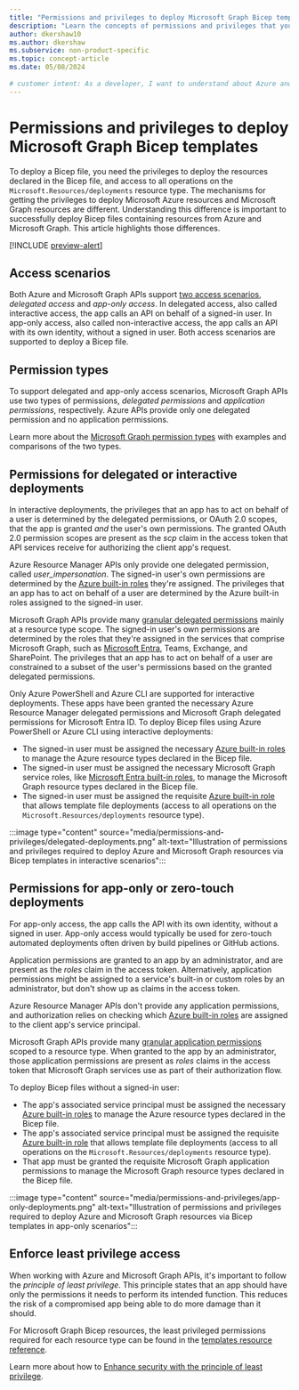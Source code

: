 ```yaml
---
title: "Permissions and privileges to deploy Microsoft Graph Bicep templates"
description: "Learn the concepts of permissions and privileges that you need to deploy the resources in Microsoft Graph Bicep templates."
author: dkershaw10
ms.author: dkershaw
ms.subservice: non-product-specific
ms.topic: concept-article
ms.date: 05/08/2024
 
# customer intent: As a developer, I want to understand about Azure and Graph authorization so that I know what privileges are required to deploy the resources in my Bicep template.
---
```


# Permissions and privileges to deploy Microsoft Graph Bicep templates

To deploy a Bicep file, you need the privileges to deploy the resources declared in the Bicep file, and access to all operations on the `Microsoft.Resources/deployments` resource type. The mechanisms for getting the privileges to deploy Microsoft Azure resources and Microsoft Graph resources are different. Understanding this difference is important to successfully deploy Bicep files containing resources from Azure and Microsoft Graph. This article highlights those differences.

[!INCLUDE [preview-alert](../includes/preview-alert.md)]

## Access scenarios

Both Azure and Microsoft Graph APIs support [two access scenarios](/graph/auth/auth-concepts#access-scenarios), *delegated access* and *app-only access*. In delegated access, also called interactive access, the app calls an API on behalf of a signed-in user. In app-only access, also called non-interactive access, the app calls an API with its own identity, without a signed in user. Both access scenarios are supported to deploy a Bicep file.

## Permission types

To support delegated and app-only access scenarios, Microsoft Graph APIs use two types of permissions, *delegated permissions* and *application permissions*, respectively. Azure APIs provide only one delegated permission and no application permissions.

Learn more about the [Microsoft Graph permission types](/graph/permissions-overview#permission-types) with examples and comparisons of the two types.

## Permissions for delegated or interactive deployments

In interactive deployments, the privileges that an app has to act on behalf of a user is determined by the delegated permissions, or OAuth 2.0 scopes, that the app is granted *and* the user's own permissions. The granted OAuth 2.0 permission scopes are present as the *scp* claim in the access token that API services receive for authorizing the client app's request.

Azure Resource Manager APIs only provide one delegated permission, called *user_impersonation*. The signed-in user's own permissions are determined by the [Azure built-in roles](/azure/role-based-access-control/built-in-roles) they're assigned. The privileges that an app has to act on behalf of a user are determined by the Azure built-in roles assigned to the signed-in user.

Microsoft Graph APIs provide many [granular delegated permissions](/graph/permissions-reference#all-permissions) mainly at a resource type scope. The signed-in user's own permissions are determined by the roles that they're assigned in the services that comprise Microsoft Graph, such as [Microsoft Entra](/entra/identity/role-based-access-control/permissions-reference), Teams, Exchange, and SharePoint. The privileges that an app has to act on behalf of a user are constrained to a subset of the user's permissions based on the granted delegated permissions.

Only Azure PowerShell and Azure CLI are supported for interactive deployments. These apps have been granted the necessary Azure Resource Manager delegated permissions and Microsoft Graph delegated permissions for Microsoft Entra ID. To deploy Bicep files using Azure PowerShell or Azure CLI using interactive deployments:

- The signed-in user must be assigned the necessary [Azure built-in roles](/azure/role-based-access-control/built-in-roles) to manage the Azure resource types declared in the Bicep file.
- The signed-in user must be assigned the necessary Microsoft Graph service roles, like [Microsoft Entra built-in roles](/entra/identity/role-based-access-control/permissions-reference), to manage the Microsoft Graph resource types declared in the Bicep file.
- The signed-in user must be assigned the requisite [Azure built-in role](/azure/role-based-access-control/built-in-roles) that allows template file deployments (access to all operations on the `Microsoft.Resources/deployments` resource type).

:::image type="content" source="media/permissions-and-privileges/delegated-deployments.png" alt-text="Illustration of permissions and privileges required to deploy Azure and Microsoft Graph resources via Bicep templates in interactive scenarios":::

## Permissions for app-only or zero-touch deployments

For app-only access, the app calls the API with its own identity, without a signed in user. App-only access would typically be used for zero-touch automated deployments often driven by build pipelines or GitHub actions.

Application permissions are granted to an app by an administrator, and are present as the *roles* claim in the access token. Alternatively, application permissions might be assigned to a service's built-in or custom roles by an administrator, but don't show up as claims in the access token.

Azure Resource Manager APIs don't provide any application permissions, and authorization relies on checking which [Azure built-in roles](/azure/role-based-access-control/built-in-roles) are assigned to the client app's service principal.

Microsoft Graph APIs provide many [granular application permissions](/graph/permissions-reference#all-permissions) scoped to a resource type. When granted to the app by an administrator, those application permissions are present as *roles* claims in the access token that Microsoft Graph services use as part of their authorization flow.

To deploy Bicep files without a signed-in user:

- The app's associated service principal must be assigned the necessary [Azure built-in roles](/azure/role-based-access-control/built-in-roles) to manage the Azure resource types declared in the Bicep file.
- The app's associated service principal must be assigned the requisite [Azure built-in role](/azure/role-based-access-control/built-in-roles) that allows template file deployments (access to all operations on the `Microsoft.Resources/deployments` resource type).
- That app must be granted the requisite Microsoft Graph application permissions to manage the Microsoft Graph resource types declared in the Bicep file.

:::image type="content" source="media/permissions-and-privileges/app-only-deployments.png" alt-text="Illustration of permissions and privileges required to deploy Azure and Microsoft Graph resources via Bicep templates in app-only scenarios":::

## Enforce least privilege access

When working with Azure and Microsoft Graph APIs, it's important to follow the *principle of least privilege*. This principle states that an app should have only the permissions it needs to perform its intended function. This reduces the risk of a compromised app being able to do more damage than it should.

For Microsoft Graph Bicep resources, the least privileged permissions required for each resource type can be found in the [templates resource reference](/graph/templates/reference).

Learn more about how to [Enhance security with the principle of least privilege](/entra/identity-platform/secure-least-privileged-access).

<!--
## Related content

- [How to configure zero-touch deployments](./how-to-auth-zero-touch-deployments.md)
-->